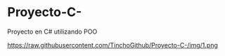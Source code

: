 # Proyecto-C-
Proyecto en C# utilizando POO

https://raw.githubusercontent.com/TinchoGithub/Proyecto-C-/img/1.png
